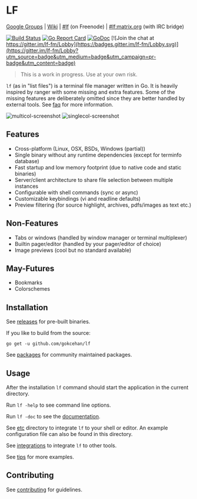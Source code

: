 # LF

[Google Groups](https://groups.google.com/forum/#!forum/lf-fm)
| [Wiki](https://github.com/gokcehan/lf/wiki)
| [#lf](https://webchat.freenode.net/?channels=lf) (on Freenode)
| [#lf:matrix.org](https://matrix.to/#/#lf:matrix.org) (with IRC bridge)

[![Build Status](https://travis-ci.org/gokcehan/lf.svg?branch=master)](https://travis-ci.org/gokcehan/lf)
[![Go Report Card](https://goreportcard.com/badge/github.com/gokcehan/lf)](https://goreportcard.com/report/github.com/gokcehan/lf)
[![GoDoc](https://godoc.org/github.com/gokcehan/lf?status.svg)](https://godoc.org/github.com/gokcehan/lf)
[![Join the chat at https://gitter.im/lf-fm/Lobby](https://badges.gitter.im/lf-fm/Lobby.svg)](https://gitter.im/lf-fm/Lobby?utm_source=badge&utm_medium=badge&utm_campaign=pr-badge&utm_content=badge)

> This is a work in progress. Use at your own risk.

`lf` (as in "list files") is a terminal file manager written in Go.
It is heavily inspired by ranger with some missing and extra features.
Some of the missing features are deliberately omitted since they are better handled by external tools.
See [faq](https://github.com/gokcehan/lf/wiki/FAQ) for more information.

![multicol-screenshot](http://i.imgur.com/DaTUenu.png)
![singlecol-screenshot](http://i.imgur.com/p95xzUj.png)

## Features

- Cross-platform (Linux, OSX, BSDs, Windows (partial))
- Single binary without any runtime dependencies (except for terminfo database)
- Fast startup and low memory footprint (due to native code and static binaries)
- Server/client architecture to share file selection between multiple instances
- Configurable with shell commands (sync or async)
- Customizable keybindings (vi and readline defaults)
- Preview filtering (for source highlight, archives, pdfs/images as text etc.)

## Non-Features

- Tabs or windows (handled by window manager or terminal multiplexer)
- Builtin pager/editor (handled by your pager/editor of choice)
- Image previews (cool but no standard available)

## May-Futures

- Bookmarks
- Colorschemes

## Installation

See [releases](https://github.com/gokcehan/lf/releases) for pre-built binaries.

If you like to build from the source:

    go get -u github.com/gokcehan/lf

See [packages](https://github.com/gokcehan/lf/wiki/Packages) for community maintained packages.

## Usage

After the installation `lf` command should start the application in the current directory.

Run `lf -help` to see command line options.

Run `lf -doc` to see the [documentation](https://godoc.org/github.com/gokcehan/lf).

See [etc](etc) directory to integrate `lf` to your shell or editor.
An example configuration file can also be found in this directory.

See [integrations](https://github.com/gokcehan/lf/wiki/Integrations) to integrate `lf` to other tools.

See [tips](https://github.com/gokcehan/lf/wiki/Tips) for more examples.

## Contributing

See [contributing](https://github.com/gokcehan/lf/wiki/Contributing) for guidelines.
